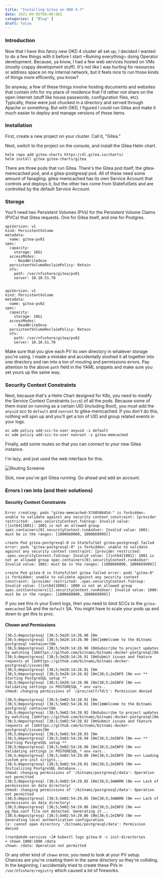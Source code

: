 ```yaml
---
title: "Installing Gitea on OKD 4.7"
date: 2021-09-05T00:00:00Z
categories: [ "Blog" ]
draft: false
---
```


### Introduction
Now that I have this fancy new OKD 4 cluster all set up, I decided I wanted to do a few things with it before I start ~Ruining everything~ doing Operator development. Because, ya know, I had a few web services hosted on VMs (mostly crappy development stuff). It's not like I was hurting for resources or address space on my internal network, but it feels nice to run those kinds of things more efficently, you know?

So anyway, a few of these things involve hosting documents and websites that contain info for my place of residence that I'd rather not share on the open internet (stuff like house passwords, configuration files, etc). Typically, these were just chucked in a directory and served through Apache or something. But with OKD, I figured I could run Gitea and make it much easier to deploy and manage versions of these items.

### Installation

First, create a new project on your cluster. Call it, "Gitea."

Next, switch to the project on the console, and install the Gitea Helm chart.

```
helm repo add gitea-charts https://dl.gitea.io/charts/
helm install gitea gitea-charts/gitea
```

There are three pods that run Gitea. There's the Gitea pod itself, the gitea-memcached pod, and a gitea-postgresql pod. All of these need some amount of fanagling. gitea-memcached has its own Service Account that controls and deploys it, but the other two come from StatefulSets and are controlled by the default Service Account.

### Storage

You'll need two Persistent Volumes (PVs) for the Persistent Volume Claims (PVCs) that Gitea requests. One for Gitea itself, and one for Postgres.

```
apiVersion: v1
kind: PersistentVolume
metadata:
  name: gitea-pv01
spec:
  capacity:
    storage: 10Gi
  accessModes:
    - ReadWriteOnce
  persistentVolumeReclaimPolicy: Retain
  nfs:
    path: /var/nfsshare/gitea/pv01
    server: 10.10.51.70

```

```

apiVersion: v1
kind: PersistentVolume
metadata:
  name: gitea-pv02
spec:
  capacity:
    storage: 10Gi
  accessModes:
    - ReadWriteOnce
  persistentVolumeReclaimPolicy: Retain
  nfs:
    path: /var/nfsshare/gitea/pv02
    server: 10.10.51.70

```

Make sure that you give each PV its own directory in whatever storage you're using. I made a mistake and accidentally sloshed it all together into one directory and ran into a ton of mouting and permissions errors. Pay attention to the above `path` field in the YAML snippets and make sure you set yours up the same way.

### Security Context Constraints

Next, because that's a Helm Chart designed for K8s, you need to modify the Service Context Constraints (`scc`s) of all the pods. Because some of them insist on running as a certain UID (including Root), you must add the `anyuid` scc to `default` and `nonroot` to gitea-memcached. If you don't do this, nothing will spin up and you'll get a ton of UID and group related events in your logs.

```
oc adm policy add-scc-to-user anyuid -z default
oc adm policy add-scc-to-user nonroot -z gitea-memcached
```

Finally, add some routes so that you can connect to your new Gitea instance.

I'm lazy, and just used the web interface for this.

![Routing Screenie](/blog/routing.png)

Sick, now you've got Gitea running. Go ahead and add an account.

### Errors I ran into (and their solutions)

#### Security Context Constraints

```
Error creating: pods "gitea-memcached-574858645d-" is forbidden: unable to validate against any security context constraint: [provider restricted: .spec.securityContext.fsGroup: Invalid value: []int64{1001}: 1001 is not an allowed group spec.containers[0].securityContext.runAsUser: Invalid value: 1001: must be in the ranges: [1000660000, 1000669999]]

create Pod gitea-postgresql-0 in StatefulSet gitea-postgresql failed error: pods "gitea-postgresql-0" is forbidden: unable to validate against any security context constraint: [provider restricted: .spec.securityContext.fsGroup: Invalid value: []int64{1001}: 1001 is not an allowed group spec.containers[0].securityContext.runAsUser: Invalid value: 1001: must be in the ranges: [1000660000, 1000669999]]

create Pod gitea-0 in StatefulSet gitea failed error: pods "gitea-0" is forbidden: unable to validate against any security context constraint: [provider restricted: .spec.securityContext.fsGroup: Invalid value: []int64{1000}: 1000 is not an allowed group spec.initContainers[1].securityContext.runAsUser: Invalid value: 1000: must be in the ranges: [1000660000, 1000669999]]
```

If you see this in your Event logs, then you need to bind SCCs to the `gitea-memcached` SA and the `default` SA. You might have to scale your pods up and down to get this to proc.

#### Chown and Permissions

```
[38;5;6mpostgresql [38;5;5m20:14:26.90 [0m
[38;5;6mpostgresql [38;5;5m20:14:26.90 [0m[1mWelcome to the Bitnami postgresql container[0m
[38;5;6mpostgresql [38;5;5m20:14:26.90 [0mSubscribe to project updates by watching [1mhttps://github.com/bitnami/bitnami-docker-postgresql[0m
[38;5;6mpostgresql [38;5;5m20:14:26.91 [0mSubmit issues and feature requests at [1mhttps://github.com/bitnami/bitnami-docker-postgresql/issues[0m
[38;5;6mpostgresql [38;5;5m20:14:26.91 [0m
[38;5;6mpostgresql [38;5;5m20:14:26.92 [0m[38;5;2mINFO [0m ==> ** Starting PostgreSQL setup **
[38;5;6mpostgresql [38;5;5m20:14:26.96 [0m[38;5;2mINFO [0m ==> Validating settings in POSTGRESQL_* env vars..
chmod: changing permissions of '/proc/self/fd/1': Permission denied
```

```
[38;5;6mpostgresql [38;5;5m02:54:28.91 [0m
[38;5;6mpostgresql [38;5;5m02:54:28.91 [0m[1mWelcome to the Bitnami postgresql container[0m
[38;5;6mpostgresql [38;5;5m02:54:28.92 [0mSubscribe to project updates by watching [1mhttps://github.com/bitnami/bitnami-docker-postgresql[0m
[38;5;6mpostgresql [38;5;5m02:54:28.92 [0mSubmit issues and feature requests at [1mhttps://github.com/bitnami/bitnami-docker-postgresql/issues[0m
[38;5;6mpostgresql [38;5;5m02:54:28.93 [0m
[38;5;6mpostgresql [38;5;5m02:54:28.94 [0m[38;5;2mINFO [0m ==> ** Starting PostgreSQL setup **
[38;5;6mpostgresql [38;5;5m02:54:28.98 [0m[38;5;2mINFO [0m ==> Validating settings in POSTGRESQL_* env vars..
[38;5;6mpostgresql [38;5;5m02:54:29.00 [0m[38;5;2mINFO [0m ==> Loading custom pre-init scripts...
[38;5;6mpostgresql [38;5;5m02:54:29.01 [0m[38;5;2mINFO [0m ==> Initializing PostgreSQL database...
chmod: changing permissions of '/bitnami/postgresql/data': Operation not permitted
[38;5;6mpostgresql [38;5;5m02:54:29.05 [0m[38;5;3mWARN [0m ==> Lack of permissions on data directory!
chmod: changing permissions of '/bitnami/postgresql/data': Operation not permitted
[38;5;6mpostgresql [38;5;5m02:54:29.05 [0m[38;5;3mWARN [0m ==> Lack of permissions on data directory!
[38;5;6mpostgresql [38;5;5m02:54:29.06 [0m[38;5;2mINFO [0m ==> pg_hba.conf file not detected. Generating it...
[38;5;6mpostgresql [38;5;5m02:54:29.06 [0m[38;5;2mINFO [0m ==> Generating local authentication configuration
ls: cannot open directory '/bitnami/postgresql/data': Permission denied
```

```
[root@okd4-services ~]# kubectl logs gitea-0 -c init-directories
+ chown 1000:1000 /data
chown: /data: Operation not permitted
```

Or any other kind of `chown` error, you need to look at your PV setup. Chances are you're creating them in the same directory so they're colliding. In the beginning, I accidentally tried to create these PVs in `/var/nfsshare/registry` which caused a _lot_ of fireworks.
